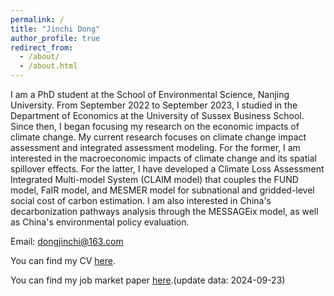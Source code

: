 ```yaml
---
permalink: /
title: "Jinchi Dong"
author_profile: true
redirect_from: 
  - /about/
  - /about.html
---
```

I am a PhD student at the School of Environmental Science, Nanjing University. From September 2022 to September 2023, I studied in the Department of Economics at the University of Sussex Business School. Since then, I began focusing my research on the economic impacts of climate change. My current research focuses on climate change impact assessment and integrated assessment modeling. For the former, I am interested in the macroeconomic impacts of climate change and its spatial spillover effects. For the latter, I have developed a Climate Loss Assessment Integrated Multi-model System (CLAIM model) that couples the FUND model, FaIR model, and MESMER model for subnational and gridded-level social cost of carbon estimation. I am also interested in China's decarbonization pathways analysis through the MESSAGEix model, as well as China's environmental policy evaluation.

Email: dongjinchi@163.com

You can find my CV [here](../assets/CV-Jinchi_Dong.pdf).

You can find my job market paper [here](../assets/Job-market-paper-djc.pdf).(update data: 2024-09-23)

